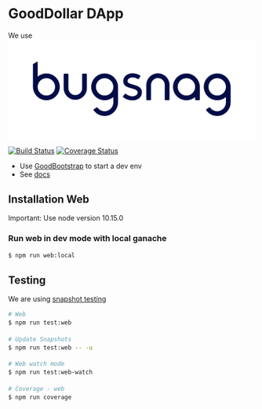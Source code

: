 
# GoodDollar DApp
We use [![Bugsnag](/bugsnag_logo.svg?raw=true&sanitize=1)](https://bugsnag.com)

[![Build Status](https://travis-ci.com/GoodDollar/GoodDAPP.svg?branch=master)](https://travis-ci.com/GoodDollar/GoodDAPP) [![Coverage Status](https://coveralls.io/repos/github/GoodDollar/GoodDAPP/badge.svg?branch=master)](https://coveralls.io/github/GoodDollar/GoodDAPP?branch=master)

- Use [GoodBootstrap](https://github.com/GoodDollar/GoodBootstrap) to start a dev env
- See [docs](https://docs.gooddollar.org)

## Installation Web

Important: Use node version 10.15.0

### Run web in dev mode with local ganache

```bash
$ npm run web:local
```

## Testing

We are using [snapshot testing](https://jestjs.io/docs/en/snapshot-testing)

```bash
# Web
$ npm run test:web

# Update Snapshots
$ npm run test:web -- -u

# Web watch mode
$ npm run test:web-watch

# Coverage - web
$ npm run coverage
```
